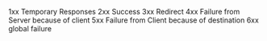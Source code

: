 1xx Temporary Responses
2xx Success
3xx Redirect
4xx Failure from Server because of client
5xx Failure from Client because of destination
6xx global failure